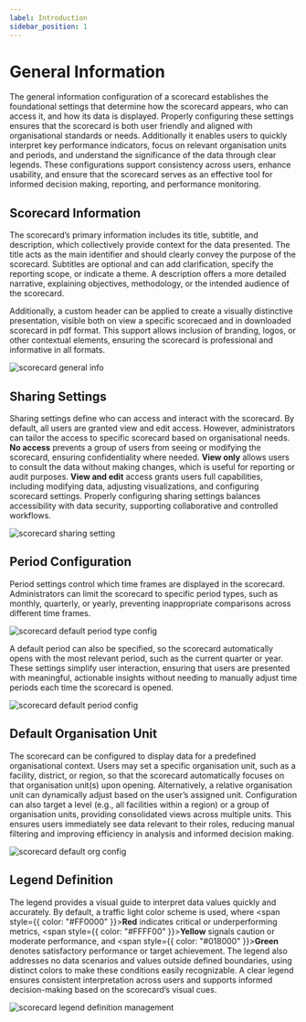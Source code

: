 ```yaml
---
label: Introduction
sidebar_position: 1
---
```


# General Information

The general information configuration of a scorecard establishes the foundational settings that determine how the scorecard appears, who can access it, and how its data is displayed. Properly configuring these settings ensures that the scorecard is both user friendly and aligned with organisational standards or needs. Additionally it enables users to quickly interpret key performance indicators, focus on relevant organisation units and periods, and understand the significance of the data through clear legends. These configurations support consistency across users, enhance usability, and ensure that the scorecard serves as an effective tool for informed decision making, reporting, and performance monitoring.

## Scorecard Information
The scorecard’s primary information includes its title, subtitle, and description, which collectively provide context for the data presented. The title acts as the main identifier and should clearly convey the purpose of the scorecard. Subtitles are optional and can add clarification, specify the reporting scope, or indicate a theme. A description offers a more detailed narrative, explaining objectives, methodology, or the intended audience of the scorecard.

Additionally, a custom header can be applied to create a visually distinctive presentation, visible both on view a specific scorecaed and in downloaded scorecard in pdf format. This support allows inclusion of branding, logos, or other contextual elements, ensuring the scorecard is professional and informative in all formats.

![scorecard general info](/img/scorecard/scorecard-general-info.png)

## Sharing Settings
Sharing settings define who can access and interact with the scorecard. By default, all users are granted view and edit access. However, administrators can tailor the access to specific scorecard based on organisational needs. **No access** prevents a group of users from seeing or modifying the scorecard, ensuring confidentiality where needed. **View only** allows users to consult the data without making changes, which is useful for reporting or audit purposes. **View and edit** access grants users full capabilities, including modifying data, adjusting visualizations, and configuring scorecard settings. Properly configuring sharing settings balances accessibility with data security, supporting collaborative and controlled workflows.

![scorecard sharing setting](/img/scorecard/scorecard-sharing-setting.png)


## Period Configuration
Period settings control which time frames are displayed in the scorecard. Administrators can limit the scorecard to specific period types, such as monthly, quarterly, or yearly, preventing inappropriate comparisons across different time frames.

![scorecard default period type config](/img/scorecard/scorecard-default-period-type-config.png)

A default period can also be specified, so the scorecard automatically opens with the most relevant period, such as the current quarter or year. These settings simplify user interaction, ensuring that users are presented with meaningful, actionable insights without needing to manually adjust time periods each time the scorecard is opened.

![scorecard default period config](/img/scorecard/scorecard-default-period-config.png)

## Default Organisation Unit
The scorecard can be configured to display data for a predefined organisational context. Users may set a specific organisation unit, such as a facility, district, or region, so that the scorecard automatically focuses on that organisation unit(s) upon opening. Alternatively, a relative organisation unit can dynamically adjust based on the user’s assigned unit. Configuration can also target a level (e.g., all facilities within a region) or a group of organisation units, providing consolidated views across multiple units. This ensures users immediately see data relevant to their roles, reducing manual filtering and improving efficiency in analysis and informed decision making.

![scorecard default org config](/img/scorecard/scorecard-default-org-config.png)

## Legend Definition
The legend provides a visual guide to interpret data values quickly and accurately. By default, a traffic light color scheme is used, where <span style={{ color: "#FF0000" }}>**Red**</span> indicates critical or underperforming metrics, <span style={{ color: "#FFFF00" }}>**Yellow**</span> signals caution or moderate performance, and <span style={{ color: "#018000" }}>**Green**</span> denotes satisfactory performance or target achievement. The legend also addresses no data scenarios and values outside defined boundaries, using distinct colors to make these conditions easily recognizable. A clear legend ensures consistent interpretation across users and supports informed decision-making based on the scorecard’s visual cues.

![scorecard legend definition management](/img/scorecard/scorecard-legend-definition-management.png)
